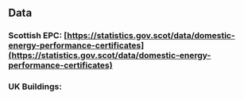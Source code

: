 ## Data

### Scottish EPC: [https://statistics.gov.scot/data/domestic-energy-performance-certificates](https://statistics.gov.scot/data/domestic-energy-performance-certificates)

### UK Buildings: []()
